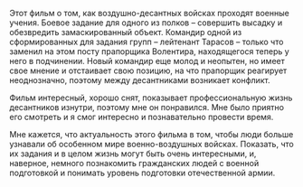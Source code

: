
Этот фильм о том, как воздушно-десантных войсках проходят военные учения. 
Боевое задание для одного из полков – совершить высадку и обезвредить замаскированный объект. Командир одной из сформированных для задания групп – лейтенант Тарасов – только что заменил на этом посту прапорщика Волентира, находящегося теперь у него в подчинении. Новый командир еще молод и неопытен, но имеет свое мнение и отстаивает свою позицию, на что прапорщик реагирует неоднозначно, поэтому между десантниками возникает конфликт.

Фильм интересный, хорошо снят, показывает профессиональную жизнь десантников изнутри, поэтому мне он понравился. Мне было приятно его смотреть и я смог интересно и познавательно провести время.

Мне кажется, что актуальность этого фильма в том, чтобы люди больше узнавали об особенном мире военно-воздушных войсках.  Показать, что их задания и в целом жизнь могут быть очень интересными, и, наверное, немного познакомить гражданских людей с военной подготовкой и понимать уровень подготовки отечественной армии.